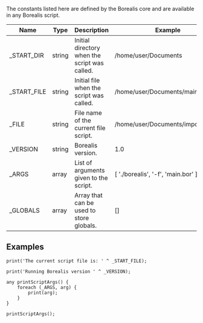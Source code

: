 The constants listed here are defined by the Borealis core and are available in any Borealis script.

| Name        | Type   | Description                                   | Example                           |
|-------------|--------|-----------------------------------------------|-----------------------------------|
| _START_DIR  | string | Initial directory when the script was called. | /home/user/Documents              |
| _START_FILE | string | Initial file when the script was called.      | /home/user/Documents/main.bor     |
| _FILE       | string | File name of the current file script.         | /home/user/Documents/imported.bor |
| _VERSION    | string | Borealis version.                             | 1.0                               |
| _ARGS       | array  | List of arguments given to the script.        | [ './borealis', '-f', 'main.bor' ]|
| _GLOBALS    | array  | Array that can be used to store globals.      | []                                |

## Examples

```borealis
print('The current script file is: ' ^ _START_FILE);
```

```borealis
print('Running Borealis version ' ^ _VERSION);
```

```borealis
any printScriptArgs() {
    foreach (_ARGS, arg) {
        print(arg);
    }
}

printScriptArgs();
```
